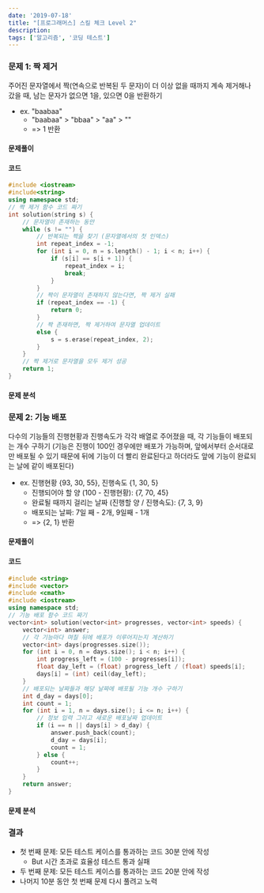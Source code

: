 ```yaml
---
date: '2019-07-18'
title: "[프로그래머스] 스킬 체크 Level 2"
description: 
tags: ['알고리즘', '코딩 테스트']
---
```


### 문제 1: 짝 제거
주어진 문자열에서 짝(연속으로 반복된 두 문자)이 더 이상 없을 때까지 계속 제거해나갔을 때, 남는 문자가 없으면 1을, 있으면 0을 반환하기
 - ex. "baabaa" 
    - "baabaa" > "bbaa" > "aa" > ""
    - => 1 반환

#### 문제풀이

#### 코드
```cpp
#include <iostream>
#include<string>
using namespace std;
// 짝 제거 함수 코드 짜기
int solution(string s) {
    // 문자열이 존재하는 동안
    while (s != "") {
        // 반복되는 짝을 찾기 (문자열에서의 첫 인덱스)
        int repeat_index = -1;
        for (int i = 0, n = s.length() - 1; i < n; i++) {
            if (s[i] == s[i + 1]) {
                repeat_index = i;
                break;
            }
        }
        // 짝이 문자열이 존재하지 않는다면, 짝 제거 실패 
        if (repeat_index == -1) {
            return 0;
        }
        // 짝 존재하면, 짝 제거하여 문자열 업데이트
        else {
            s = s.erase(repeat_index, 2);
        }
    }
    // 짝 제거로 문자열을 모두 제거 성공
    return 1;
}
```

#### 문제 분석

### 문제 2: 기능 배포
다수의 기능들의 진행현황과 진행속도가 각각 배열로 주어졌을 때, 각 기능들이 배포되는 개수 구하기 (기능은 진행이 100인 경우에만 배포가 가능하며, 앞에서부터 순서대로만 배포될 수 있기 때문에 뒤에 기능이 더 빨리 완료된다고 하더라도 앞에 기능이 완료되는 날에 같이 배포된다)
- ex. 진행현황 {93, 30, 55}, 진행속도 {1, 30, 5}
    - 진행되어야 할 양 (100 - 진행현황): {7, 70, 45}
    - 완료될 때까지 걸리는 날짜 (진행할 양 / 진행속도): {7, 3, 9}
    - 배포되는 날짜: 7일 째 - 2개, 9일째 - 1개
    - => {2, 1} 반환

#### 문제풀이

#### 코드
```cpp
#include <string>
#include <vector>
#include <cmath>
#include <iostream>
using namespace std;
// 기능 배포 함수 코드 짜기
vector<int> solution(vector<int> progresses, vector<int> speeds) {
    vector<int> answer;
    // 각 기능마다 며칠 뒤에 배포가 이루어지는지 계산하기
    vector<int> days(progresses.size());
    for (int i = 0, n = days.size(); i < n; i++) {
        int progress_left = (100 - progresses[i]);
        float day_left = (float) progress_left / (float) speeds[i];
        days[i] = (int) ceil(day_left);
    }
    // 배포되는 날짜들과 해당 날짜에 배포될 기능 개수 구하기
    int d_day = days[0];
    int count = 1;
    for (int i = 1, n = days.size(); i <= n; i++) {
        // 정보 입력 그리고 새로운 배포날짜 업데이트
        if (i == n || days[i] > d_day) {
            answer.push_back(count);
            d_day = days[i];
            count = 1;
        } else {
            count++;
        }
    }
    return answer;
}
```

#### 문제 분석

### 결과
- 첫 번째 문제: 모든 테스트 케이스를 통과하는 코드 30분 안에 작성
    - But 시간 초과로 효율성 테스트 통과 실패
- 두 번째 문제: 모든 테스트 케이스를 통과하는 코드 20분 안에 작성
- 나머지 10분 동안 첫 번째 문제 다시 풀려고 노력